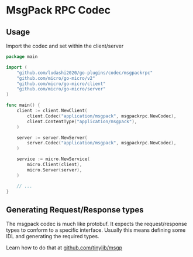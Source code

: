 # MsgPack RPC Codec

## Usage

Import the codec and set within the client/server
```go
package main

import (
    "github.com/ludashi2020/go-plugins/codec/msgpackrpc"
    "github.com/micro/go-micro/v2"
    "github.com/micro/go-micro/client"
    "github.com/micro/go-micro/server"
)

func main() {
    client := client.NewClient(
        client.Codec("application/msgpack", msgpackrpc.NewCodec),
        client.ContentType("application/msgpack"),
    )

    server := server.NewServer(
        server.Codec("application/msgpack", msgpackrpc.NewCodec),
    )

    service := micro.NewService(
        micro.Client(client),
        micro.Server(server),
    )

    // ...
}
```

## Generating Request/Response types

The msgpack codec is much like protobuf. It expects the request/response types to conform to a specific interface. Usually this 
means defining some IDL and generating the required types. 

Learn how to do that at [github.com/tinylib/msgp](https://github.com/tinylib/msgp)

